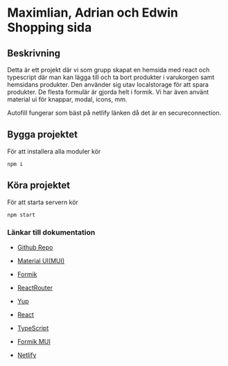# Maximlian, Adrian och Edwin Shopping sida

## Beskrivning

Detta är ett projekt där vi som grupp skapat en hemsida med react och typescript där man kan lägga till och ta bort produkter i varukorgen samt hemsidans produkter. Den använder sig utav localstorage för att spara produkter. De flesta formulär är gjorda helt i formik. Vi har även använt material ui för knappar, modal, icons, mm. 

Autofill fungerar som bäst på netlify länken då det är en secureconnection. 

## Bygga projektet

För att installera alla moduler kör

```
npm i
```

## Köra projektet

För att starta servern kör

```
npm start
```

### Länkar till dokumentation

* [Github Repo](https://github.com/PettoDavida/typescript-miniprojekt-2)

* [Material UI(MUI)](https://mui.com/getting-started/installation/)

* [Formik](https://formik.org/docs/overview)

* [ReactRouter](https://reactrouter.com/docs/en/v6)

* [Yup](https://github.com/jquense/yup/blob/master/README.md)

* [React](https://reactjs.org/docs/getting-started.html)

* [TypeScript](https://www.typescriptlang.org/docs/)

* [Formik MUI](https://stackworx.github.io/formik-mui/)

* [Netlify](https://beamish-meerkat-cea67a.netlify.app)